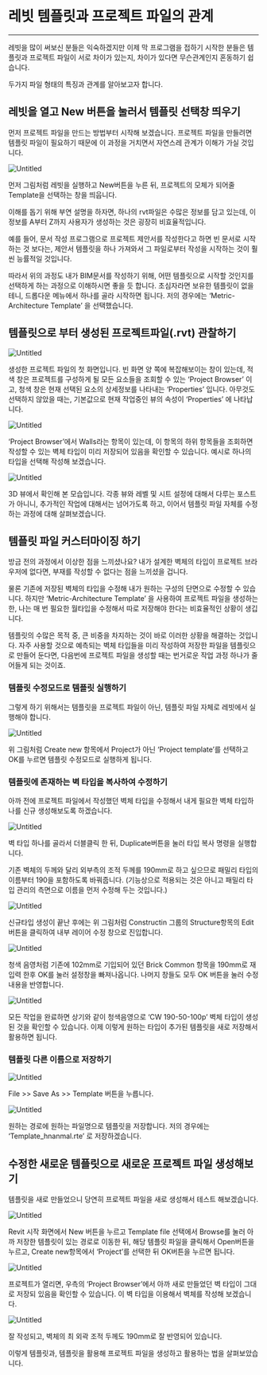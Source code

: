 # 레빗 템플릿과 프로젝트 파일의 관계

---

레빗을 많이 써보신 분들은 익숙하겠지만 이제 막 프로그램을 접하기 시작한 분들은 템플릿과 프로젝트 파일이 서로 차이가 있는지, 차이가 있다면 무슨관계인지 혼동하기 쉽습니다.

두가지 파일 형태의 특징과 관계를 알아보고자 합니다.

## 레빗을 열고 New 버튼을 눌러서 템플릿 선택창 띄우기

먼저 프로젝트 파일을 만드는 방법부터 시작해 보겠습니다. 프로젝트 파일을 만들려면 템플릿 파일이 필요하기 때문에 이 과정을 거치면서 자연스레 관계가 이해가 가실 것입니다.

![Untitled](%E1%84%85%E1%85%A6%E1%84%87%E1%85%B5%E1%86%BA%20%E1%84%90%E1%85%A6%E1%86%B7%E1%84%91%E1%85%B3%E1%86%AF%E1%84%85%E1%85%B5%E1%86%BA%E1%84%80%E1%85%AA%20%E1%84%91%E1%85%B3%E1%84%85%E1%85%A9%E1%84%8C%E1%85%A6%E1%86%A8%E1%84%90%E1%85%B3%20%E1%84%91%E1%85%A1%E1%84%8B%E1%85%B5%E1%86%AF%E1%84%8B%E1%85%B4%20%E1%84%80%E1%85%AA%E1%86%AB%E1%84%80%E1%85%A8%20bb71056a891b4151bf874abd8c62747b/Untitled.png)

먼저 그림처럼 레빗을 실행하고 New버튼을 누른 뒤, 프로젝트의 모체가 되어줄 Template을 선택하는 창을 띄웁니다.

이해를 돕기 위해 부연 설명을 하자면, 하나의 rvt파일은 수많은 정보를 담고 있는데, 이 정보를 A부터 Z까지 사용자가 생성하는 것은 굉장히 비효율적입니다. 

예를 들어, 문서 작성 프로그램으로 프로젝트 제안서를 작성한다고 하면 빈 문서로 시작하는 것 보다는, 제안서 템플릿을 하나 가져와서 그 파일로부터 작성을 시작하는 것이 훨씬 능률적일 것입니다.

따라서 위의 과정도 내가 BIM문서를 작성하기 위해, 어떤 템플릿으로 시작할 것인지를 선택하게 하는 과정으로 이해하시면 좋을 듯 합니다. 초심자라면 보유한 템플릿이 없을테니, 드롭다운 메뉴에서 하나를 골라 시작하면 됩니다. 저의 경우에는 ‘Metric-Architecture Template’ 을 선택했습니다.

## 템플릿으로 부터 생성된 프로젝트파일(.rvt) 관찰하기

![Untitled](%E1%84%85%E1%85%A6%E1%84%87%E1%85%B5%E1%86%BA%20%E1%84%90%E1%85%A6%E1%86%B7%E1%84%91%E1%85%B3%E1%86%AF%E1%84%85%E1%85%B5%E1%86%BA%E1%84%80%E1%85%AA%20%E1%84%91%E1%85%B3%E1%84%85%E1%85%A9%E1%84%8C%E1%85%A6%E1%86%A8%E1%84%90%E1%85%B3%20%E1%84%91%E1%85%A1%E1%84%8B%E1%85%B5%E1%86%AF%E1%84%8B%E1%85%B4%20%E1%84%80%E1%85%AA%E1%86%AB%E1%84%80%E1%85%A8%20bb71056a891b4151bf874abd8c62747b/Untitled%201.png)

생성한 프로젝트 파일의 첫 화면입니다. 빈 화면 양 쪽에 복잡해보이는 창이 있는데, 적색 창은 프로젝트를 구성하게 될 모든 요소들을 조회할 수 있는 ‘Project Browser’ 이고, 청색 창은 현재 선택된 요소의 상세정보를 나타내는 ‘Properties’ 입니다. 아무것도 선택하지 않았을 때는, 기본값으로 현재 작업중인 뷰의 속성이 ‘Properties’ 에 나타납니다.

![Untitled](%E1%84%85%E1%85%A6%E1%84%87%E1%85%B5%E1%86%BA%20%E1%84%90%E1%85%A6%E1%86%B7%E1%84%91%E1%85%B3%E1%86%AF%E1%84%85%E1%85%B5%E1%86%BA%E1%84%80%E1%85%AA%20%E1%84%91%E1%85%B3%E1%84%85%E1%85%A9%E1%84%8C%E1%85%A6%E1%86%A8%E1%84%90%E1%85%B3%20%E1%84%91%E1%85%A1%E1%84%8B%E1%85%B5%E1%86%AF%E1%84%8B%E1%85%B4%20%E1%84%80%E1%85%AA%E1%86%AB%E1%84%80%E1%85%A8%20bb71056a891b4151bf874abd8c62747b/Untitled%202.png)

‘Project Browser’에서 Walls라는 항목이 있는데, 이 항목의 하위 항목들을 조회하면 작성할 수 있는 벽체 타입이 미리 저장되어 있음을 확인할 수 있습니다. 예시로 하나의 타입을 선택해 작성해 보겠습니다.

![Untitled](%E1%84%85%E1%85%A6%E1%84%87%E1%85%B5%E1%86%BA%20%E1%84%90%E1%85%A6%E1%86%B7%E1%84%91%E1%85%B3%E1%86%AF%E1%84%85%E1%85%B5%E1%86%BA%E1%84%80%E1%85%AA%20%E1%84%91%E1%85%B3%E1%84%85%E1%85%A9%E1%84%8C%E1%85%A6%E1%86%A8%E1%84%90%E1%85%B3%20%E1%84%91%E1%85%A1%E1%84%8B%E1%85%B5%E1%86%AF%E1%84%8B%E1%85%B4%20%E1%84%80%E1%85%AA%E1%86%AB%E1%84%80%E1%85%A8%20bb71056a891b4151bf874abd8c62747b/Untitled%203.png)

3D 뷰에서 확인해 본 모습입니다. 각종 뷰와 레벨 및 시트 설정에 대해서 다루는 포스트가 아니니, 추가적인 작업에 대해서는 넘어가도록 하고, 이어서 템플릿 파일 자체를 수정하는 과정에 대해 살펴보겠습니다.

## 템플릿 파일 커스터마이징 하기

방금 전의 과정에서 이상한 점을 느끼셨나요? 내가 설계한 벽체의 타입이 프로젝트 브라우저에 없다면, 부재를 작성할 수 없다는 점을 느끼셨을 겁니다.

물론 기존에 저장된 벽체의 타입을 수정해 내가 원하는 구성의 단면으로 수정할 수 있습니다. 하지만 ‘Metric-Architecture Template’ 을 사용하여 프로젝트 파일을 생성하는 한, 나는 매 번 필요한 월타입을 수정해서 따로 저장해야 한다는 비효율적인 상황이 생깁니다.

템플릿의 수많은 목적 중, 큰 비중을 차지하는 것이 바로 이러한 상황을 해결하는 것입니다. 자주 사용할 것으로 예측되는 벽체 타입들을 미리 작성하여 저장한 파일을 템플릿으로 만들어 둔다면, 다음번에 프로젝트 파일을 생성할 때는 번거로운 작업 과정 하나가 줄어들게 되는 것이죠.

### 템플릿 수정모드로 템플릿 실행하기

그렇게 하기 위해서는 템플릿을 프로젝트 파일이 아닌, 템플릿 파일 자체로 레빗에서 실행해야 합니다.

![Untitled](%E1%84%85%E1%85%A6%E1%84%87%E1%85%B5%E1%86%BA%20%E1%84%90%E1%85%A6%E1%86%B7%E1%84%91%E1%85%B3%E1%86%AF%E1%84%85%E1%85%B5%E1%86%BA%E1%84%80%E1%85%AA%20%E1%84%91%E1%85%B3%E1%84%85%E1%85%A9%E1%84%8C%E1%85%A6%E1%86%A8%E1%84%90%E1%85%B3%20%E1%84%91%E1%85%A1%E1%84%8B%E1%85%B5%E1%86%AF%E1%84%8B%E1%85%B4%20%E1%84%80%E1%85%AA%E1%86%AB%E1%84%80%E1%85%A8%20bb71056a891b4151bf874abd8c62747b/Untitled%204.png)

위 그림처럼 Create new 항목에서 Project가 아닌 ‘Project template’를 선택하고 OK를 누르면 템플릿 수정모드로 실행하게 됩니다.

### 템플릿에 존재하는 벽 타입을 복사하여 수정하기

아까 전에 프로젝트 파일에서 작성했던 벽체 타입을 수정해서 내게 필요한 벽체 타입하나를 신규 생성해보도록 하겠습니다.

![Untitled](%E1%84%85%E1%85%A6%E1%84%87%E1%85%B5%E1%86%BA%20%E1%84%90%E1%85%A6%E1%86%B7%E1%84%91%E1%85%B3%E1%86%AF%E1%84%85%E1%85%B5%E1%86%BA%E1%84%80%E1%85%AA%20%E1%84%91%E1%85%B3%E1%84%85%E1%85%A9%E1%84%8C%E1%85%A6%E1%86%A8%E1%84%90%E1%85%B3%20%E1%84%91%E1%85%A1%E1%84%8B%E1%85%B5%E1%86%AF%E1%84%8B%E1%85%B4%20%E1%84%80%E1%85%AA%E1%86%AB%E1%84%80%E1%85%A8%20bb71056a891b4151bf874abd8c62747b/Untitled%205.png)

벽 타입 하나를 골라서 더블클릭 한 뒤, Duplicate버튼을 눌러 타입 복사 명령을 실행합니다.

기존 벽체의 두께와 달리 외부측의 조적 두께를 190mm로 하고 싶으므로 패밀리 타입의 이름부터 190을 포함하도록 바꿔줍니다. (기능상으로 적용되는 것은 아니고 패밀리 타입 관리의 측면으로 이름을 먼저 수정해 두는 것입니다.)

![Untitled](%E1%84%85%E1%85%A6%E1%84%87%E1%85%B5%E1%86%BA%20%E1%84%90%E1%85%A6%E1%86%B7%E1%84%91%E1%85%B3%E1%86%AF%E1%84%85%E1%85%B5%E1%86%BA%E1%84%80%E1%85%AA%20%E1%84%91%E1%85%B3%E1%84%85%E1%85%A9%E1%84%8C%E1%85%A6%E1%86%A8%E1%84%90%E1%85%B3%20%E1%84%91%E1%85%A1%E1%84%8B%E1%85%B5%E1%86%AF%E1%84%8B%E1%85%B4%20%E1%84%80%E1%85%AA%E1%86%AB%E1%84%80%E1%85%A8%20bb71056a891b4151bf874abd8c62747b/Untitled%206.png)

신규타입 생성이 끝난 후에는 위 그림처럼 Constructin 그룹의 Structure항목의 Edit버튼을 클릭하여 내부 레이어 수정 창으로 진입합니다.

![Untitled](%E1%84%85%E1%85%A6%E1%84%87%E1%85%B5%E1%86%BA%20%E1%84%90%E1%85%A6%E1%86%B7%E1%84%91%E1%85%B3%E1%86%AF%E1%84%85%E1%85%B5%E1%86%BA%E1%84%80%E1%85%AA%20%E1%84%91%E1%85%B3%E1%84%85%E1%85%A9%E1%84%8C%E1%85%A6%E1%86%A8%E1%84%90%E1%85%B3%20%E1%84%91%E1%85%A1%E1%84%8B%E1%85%B5%E1%86%AF%E1%84%8B%E1%85%B4%20%E1%84%80%E1%85%AA%E1%86%AB%E1%84%80%E1%85%A8%20bb71056a891b4151bf874abd8c62747b/Untitled%207.png)

청색 음영처럼 기존에 102mm로 기입되어 있던 Brick Common 항목을 190mm로 재입력 한후 OK를 눌러 설정창을 빠져나옵니다. 나머지 창들도 모두 OK 버튼을 눌러 수정내용을 반영합니다.

![Untitled](%E1%84%85%E1%85%A6%E1%84%87%E1%85%B5%E1%86%BA%20%E1%84%90%E1%85%A6%E1%86%B7%E1%84%91%E1%85%B3%E1%86%AF%E1%84%85%E1%85%B5%E1%86%BA%E1%84%80%E1%85%AA%20%E1%84%91%E1%85%B3%E1%84%85%E1%85%A9%E1%84%8C%E1%85%A6%E1%86%A8%E1%84%90%E1%85%B3%20%E1%84%91%E1%85%A1%E1%84%8B%E1%85%B5%E1%86%AF%E1%84%8B%E1%85%B4%20%E1%84%80%E1%85%AA%E1%86%AB%E1%84%80%E1%85%A8%20bb71056a891b4151bf874abd8c62747b/Untitled%208.png)

모든 작업을 완료하면 상기와 같이 청색음영으로 ‘CW 190-50-100p’ 벽체 타입이 생성된 것을 확인할 수 있습니다. 이제 이렇게 원하는 타입이 추가된 템플릿을 새로 저장해서 활용하면 됩니다.

### 템플릿 다른 이름으로 저장하기

![Untitled](%E1%84%85%E1%85%A6%E1%84%87%E1%85%B5%E1%86%BA%20%E1%84%90%E1%85%A6%E1%86%B7%E1%84%91%E1%85%B3%E1%86%AF%E1%84%85%E1%85%B5%E1%86%BA%E1%84%80%E1%85%AA%20%E1%84%91%E1%85%B3%E1%84%85%E1%85%A9%E1%84%8C%E1%85%A6%E1%86%A8%E1%84%90%E1%85%B3%20%E1%84%91%E1%85%A1%E1%84%8B%E1%85%B5%E1%86%AF%E1%84%8B%E1%85%B4%20%E1%84%80%E1%85%AA%E1%86%AB%E1%84%80%E1%85%A8%20bb71056a891b4151bf874abd8c62747b/Untitled%209.png)

File >> Save As >> Template 버튼을 누릅니다.

![Untitled](%E1%84%85%E1%85%A6%E1%84%87%E1%85%B5%E1%86%BA%20%E1%84%90%E1%85%A6%E1%86%B7%E1%84%91%E1%85%B3%E1%86%AF%E1%84%85%E1%85%B5%E1%86%BA%E1%84%80%E1%85%AA%20%E1%84%91%E1%85%B3%E1%84%85%E1%85%A9%E1%84%8C%E1%85%A6%E1%86%A8%E1%84%90%E1%85%B3%20%E1%84%91%E1%85%A1%E1%84%8B%E1%85%B5%E1%86%AF%E1%84%8B%E1%85%B4%20%E1%84%80%E1%85%AA%E1%86%AB%E1%84%80%E1%85%A8%20bb71056a891b4151bf874abd8c62747b/Untitled%2010.png)

원하는 경로에 원하는 파일명으로 템플릿을 저장합니다. 저의 경우에는 ‘Template_hnanmal.rte’ 로 저장하겠습니다.

## 수정한 새로운 템플릿으로 새로운 프로젝트 파일 생성해보기

템플릿을 새로 만들었으니 당연히 프로젝트 파일을 새로 생성해서 테스트 해보겠습니다.

![Untitled](%E1%84%85%E1%85%A6%E1%84%87%E1%85%B5%E1%86%BA%20%E1%84%90%E1%85%A6%E1%86%B7%E1%84%91%E1%85%B3%E1%86%AF%E1%84%85%E1%85%B5%E1%86%BA%E1%84%80%E1%85%AA%20%E1%84%91%E1%85%B3%E1%84%85%E1%85%A9%E1%84%8C%E1%85%A6%E1%86%A8%E1%84%90%E1%85%B3%20%E1%84%91%E1%85%A1%E1%84%8B%E1%85%B5%E1%86%AF%E1%84%8B%E1%85%B4%20%E1%84%80%E1%85%AA%E1%86%AB%E1%84%80%E1%85%A8%20bb71056a891b4151bf874abd8c62747b/Untitled%2011.png)

Revit 시작 화면에서 New 버튼을 누르고 Template file 선택에서 Browse를 눌러 아까 저장한 템플릿이 있는 경로로 이동한 뒤, 해당 템플릿 파일을 클릭해서 Open버튼을 누르고, Create new항목에서 ‘Project’를 선택한 뒤 OK버튼을 누르면 됩니다.

![Untitled](%E1%84%85%E1%85%A6%E1%84%87%E1%85%B5%E1%86%BA%20%E1%84%90%E1%85%A6%E1%86%B7%E1%84%91%E1%85%B3%E1%86%AF%E1%84%85%E1%85%B5%E1%86%BA%E1%84%80%E1%85%AA%20%E1%84%91%E1%85%B3%E1%84%85%E1%85%A9%E1%84%8C%E1%85%A6%E1%86%A8%E1%84%90%E1%85%B3%20%E1%84%91%E1%85%A1%E1%84%8B%E1%85%B5%E1%86%AF%E1%84%8B%E1%85%B4%20%E1%84%80%E1%85%AA%E1%86%AB%E1%84%80%E1%85%A8%20bb71056a891b4151bf874abd8c62747b/Untitled%2012.png)

프로젝트가 열리면, 우측의 ‘Project Browser’에서 아까 새로 만들었던 벽 타입이 그대로 저장되 있음을 확인할 수 있습니다. 이 벽 타입을 이용해서 벽체를 작성해 보겠습니다.

![Untitled](%E1%84%85%E1%85%A6%E1%84%87%E1%85%B5%E1%86%BA%20%E1%84%90%E1%85%A6%E1%86%B7%E1%84%91%E1%85%B3%E1%86%AF%E1%84%85%E1%85%B5%E1%86%BA%E1%84%80%E1%85%AA%20%E1%84%91%E1%85%B3%E1%84%85%E1%85%A9%E1%84%8C%E1%85%A6%E1%86%A8%E1%84%90%E1%85%B3%20%E1%84%91%E1%85%A1%E1%84%8B%E1%85%B5%E1%86%AF%E1%84%8B%E1%85%B4%20%E1%84%80%E1%85%AA%E1%86%AB%E1%84%80%E1%85%A8%20bb71056a891b4151bf874abd8c62747b/Untitled%2013.png)

잘 작성되고, 벽체의 최 외곽 조적 두께도 190mm로 잘 반영되어 있습니다.

이렇게 템플릿과, 템플릿을 활용해 프로젝트 파일을 생성하고 활용하는 법을 살펴보았습니다.
